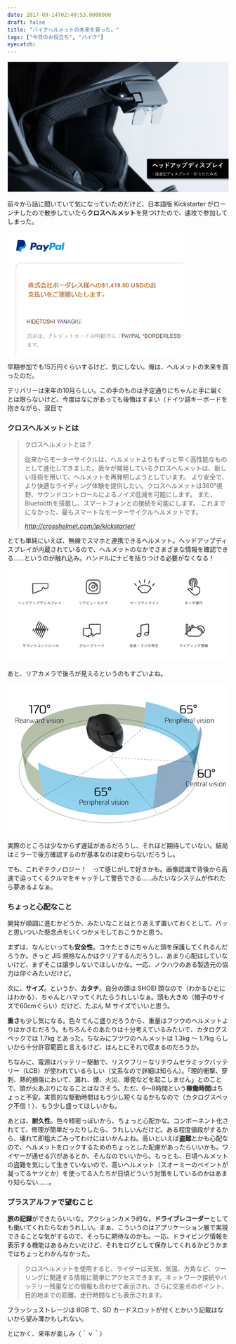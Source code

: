```yaml
---
date: 2017-09-14T02:40:53.0000000
draft: false
title: "バイクヘルメットの未来を買った。"
tags: ["今日のお役立ち", "バイク"]
eyecatch: 
---
```

<p><span itemscope itemtype="http://schema.org/Photograph"><img src="20170914020059.png" alt="f:id:daruyanagi:20170914020059p:plain" title="f:id:daruyanagi:20170914020059p:plain" class="hatena-fotolife" itemprop="image"></span></p><p>前々から話に聞いていて気になっていたのだけど、日本語版 Kickstarter がローンチしたので散歩していたら<b>クロスヘルメット</b>を見つけたので、速攻で参加してしまった。</p><p><span itemscope itemtype="http://schema.org/Photograph"><img src="20170914015757.png" alt="f:id:daruyanagi:20170914015757p:plain" title="f:id:daruyanagi:20170914015757p:plain" class="hatena-fotolife" itemprop="image"></span></p><p>早期参加でも15万円ぐらいするけど、気にしない。俺は、ヘルメットの未来を買ったのだ。</p><p>デリバリーは来年の10月らしい。この手のものは予定通りにちゃんと手に届くとは限らないけど、今度はなにがあっても後悔はすまい（ドイツ語キーボードを抱きながら、涙目で</p>

<div class="section">
<h3>クロスヘルメットとは</h3>

<blockquote cite="http://crosshelmet.com/jp/kickstarter/">
<p>クロスヘルメットとは？</p><p>従来からモーターサイクルは、ヘルメットよりもずっと早く高性能なものとして進化してきました。我々が開発しているクロスヘルメットは、新しい技術を用いて、ヘルメットを再発明しようとしています。 より安全で、より快適なライディング体験を提供したい。クロスヘルメットは360°視野、サウンドコントロールによるノイズ低減を可能にします。 また、Bluetoothを搭載し、スマートフォンとの接続を可能にします。 これまでになかった、最もスマートなモーターサイクルヘルメットです。</p>

<cite><a href="http://crosshelmet.com/jp/kickstarter/">http://crosshelmet.com/jp/kickstarter/</a></cite>
</blockquote>
<p>とても単純にいえば、無線でスマホと連携できるヘルメット。ヘッドアップディスプレイが内蔵されているので、ヘルメットのなかでさまざまな情報を確認できる……というのが触れ込み。ハンドルにナビを括りつける必要がなくなる！</p><p><span itemscope itemtype="http://schema.org/Photograph"><img src="20170914020600.png" alt="f:id:daruyanagi:20170914020600p:plain" title="f:id:daruyanagi:20170914020600p:plain" class="hatena-fotolife" itemprop="image"></span></p><p>あと、リアカメラで後ろが見えるというのもすごいよね。</p><p><span itemscope itemtype="http://schema.org/Photograph"><img src="20170914020936.png" alt="f:id:daruyanagi:20170914020936p:plain" title="f:id:daruyanagi:20170914020936p:plain" class="hatena-fotolife" itemprop="image"></span></p><p>実際のところは少なからず遅延があるだろうし、それほど期待していない。結局はミラーで後方確認するのが基本なのは変わらないだろうし。</p><p>でも、これぞテクノロジー！　って感じがして好きかも。画像認識で背後から高速で迫ってくるクルマをキャッチして警告できる……みたいなシステムが作れたら夢あるよなぁ。</p>

</div>
<div class="section">
<h3>ちょっと心配なこと</h3>
<p>開発が順調に進むかどうか、みたいなことはとりあえず置いておくとして、パッと思いついた懸念点をいくつかメモしておこうかと思う。</p><p>まずは、なんといっても<b>安全性</b>。コケたときにちゃんと頭を保護してくれるんだろうか。きっと JIS 規格なんかはクリアするんだろうし、あまり心配はしていないけど、まずそこは譲歩しないでほしいかな。一応、ノウハウのある製造元の協力は仰ぐみたいだけど。</p><p>次に、<b>サイズ</b>。というか、<b>カタチ</b>。自分の頭は SHOEI 頭なので（わかるひとにはわかる）、ちゃんとハマってくれたらうれしいなぁ。頭も大きめ（帽子のサイズで60cmぐらい）だけど、たぶん M サイズでいいと思う。</p><p><b>重さ</b>も少し気になる。色々てんこ盛りだろうから、重量はフツウのヘルメットよりはかさむだろう。もちろんそのあたりは十分考えているみたいで、カタログスペックでは 1.7kg とあった。ちなみにフツウのヘルメットは 1.3kg ～ 1.7kg らしいから十分許容範囲と言えるけど、ほんとにそれで収まるのだろうか。</p><p>ちなみに、電源はバッテリー駆動で、リスクフリーなリチウムセラミックバッテリー（LCB）が使われているらしい（文系なので詳細は知らん）。「理的衝撃、穿刺、熱的損傷において、漏れ、煙、火災、爆発などを起こしません」とのことで、頭が火あぶりになることはなさそう。ただ、6～8時間という<b>稼働時間</b>はちょっと不安。実質的な駆動時間はもう少し短くなるかもなので（カタログスペック不信！）、もう少し盛ってほしいかも。</p><p>あとは、<b>耐久性</b>。色々精密っぽいから、ちょっと心配かな。コンポーネント化されてて、修理が簡単だったりしたら、うれしいんだけど。ある程度値段がするから、壊れて即粗大ごみってわけにはいかんよね。高いといえば<b>盗難</b>とかも心配なので、ヘルメットをロックするためのちょっとした配慮があったらいいかも。ワイヤーが通せる穴があるとか、そんなのでいいから。もっとも、日頃ヘルメットの盗難を気にして生きていないので、高いヘルメット（スオーミーのペイントが凝ってるヤツとか）を使ってる人たちが日頃どういう対策をしているのかはあまり知らない……。</p>

</div>
<div class="section">
<h3>プラスアルファで望むこと</h3>
<p><b>旅の記録</b>ができたらいいな。アクションカメラ的な。<b>ドライブレコーダー</b>としても働いてくれたらなおうれしい。まぁ、こういうのはアプリケーション層で実現できることな気がするので、そっちに期待なのかも。一応、ドライビング情報を表示する機能はあるみたいだけど、それをログとして保存してくれるかどうかまではちょっとわかんなかった。</p>

<blockquote>
<p>クロスヘルメットを使用すると、ライダーは天気、気温、方角など、ツーリングに関連する情報に簡単にアクセスできます。ネットワーク接続やバッテリー残量などの情報も合わせて表示され、さらに交差点のポイント、目的地までの距離、走行時間なども表示されます。</p>

</blockquote>
<p>フラッシュストレージは 8GB で、SD カードスロットが付くとかいう記載はないから望み薄かもしれない。</p><p>とにかく、来年が楽しみ（＾ｖ＾）</p>

</div>
